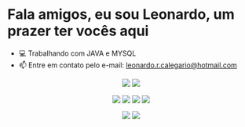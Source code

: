 # Fala amigos, eu sou Leonardo, um prazer ter vocês aqui

- 💻 Trabalhando com JAVA e MYSQL  
- 📫 Entre em contato pelo e-mail: [leonardo.r.calegario@hotmail.com](mailto:leonardo.r.calegario@hotmail.com)

<!-- GitHub Stats -->
<p align="center">
  <img src="https://github-readme-stats.vercel.app/api?username=leocalegario&show_icons=true&theme=dark" />
  <img src="https://github-readme-stats.vercel.app/api/top-langs/?username=leocalegario&layout=compact&theme=dark" />
</p>

<!-- Skills -->
<p align="center">
  <img src="https://img.shields.io/badge/JavaScript-F7DF1E?style=for-the-badge&logo=javascript&logoColor=black"/>
  <img src="https://img.shields.io/badge/HTML5-E34F26?style=for-the-badge&logo=html5&logoColor=white"/>
  <img src="https://img.shields.io/badge/CSS3-1572B6?style=for-the-badge&logo=css3&logoColor=white"/>
  <img src="https://img.shields.io/badge/Python-3776AB?style=for-the-badge&logo=python&logoColor=white"/>
</p>

<!-- Redes Sociais -->
<p align="center">
  <a href="https://instagram.com/SEU_USUARIO" target="_blank"><img src="https://img.shields.io/badge/Instagram-E4405F?style=for-the-badge&logo=instagram&logoColor=white" /></a>
  <a href="https://linkedin.com/in/SEU_USUARIO" target="_blank"><img src="https://img.shields.io/badge/LinkedIn-0077B5?style=for-the-badge&logo=linkedin&logoColor=white" /></a>
</p>
